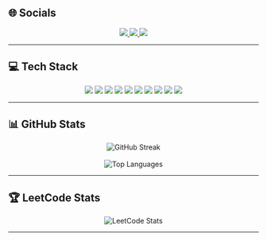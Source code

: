 
## 🌐 Socials  
<p align="center">
  <a href="https://www.linkedin.com/in/keshav-bisht/">
    <img src="https://img.shields.io/badge/LinkedIn-0A66C2?style=for-the-badge&logo=linkedin&logoColor=white"/>
  </a>
  <a href="https://leetcode.com/u/keshavbisht/">
    <img src="https://img.shields.io/badge/LeetCode-FFA116?style=for-the-badge&logo=leetcode&logoColor=white"/>
  </a>
  <a href="https://github.com/KeshavBisht">
    <img src="https://img.shields.io/badge/GitHub-181717?style=for-the-badge&logo=github&logoColor=white"/>
  </a>
</p>

---

## 💻 Tech Stack  
<p align="center">
  <img src="https://img.shields.io/badge/Dart-0175C2?style=for-the-badge&logo=dart&logoColor=white"/>
  <img src="https://img.shields.io/badge/Swift-F54A2A?style=for-the-badge&logo=swift&logoColor=white"/>
  <img src="https://img.shields.io/badge/Java-ED8B00?style=for-the-badge&logo=openjdk&logoColor=white"/>
  <img src="https://img.shields.io/badge/Python-3776AB?style=for-the-badge&logo=python&logoColor=ffdd54"/>
  <img src="https://img.shields.io/badge/Flutter-02569B?style=for-the-badge&logo=flutter&logoColor=white"/>
  <img src="https://img.shields.io/badge/SQLite-07405E?style=for-the-badge&logo=sqlite&logoColor=white"/>
  <img src="https://img.shields.io/badge/Firebase-FFCA28?style=for-the-badge&logo=firebase&logoColor=black"/>
  <img src="https://img.shields.io/badge/MySQL-4479A1?style=for-the-badge&logo=mysql&logoColor=white"/>
  <img src="https://img.shields.io/badge/NumPy-013243?style=for-the-badge&logo=numpy&logoColor=white"/>
  <img src="https://img.shields.io/badge/Pandas-150458?style=for-the-badge&logo=pandas&logoColor=white"/>
</p>

---

## 📊 GitHub Stats  
<p align="center">
  <img src="https://nirzak-streak-stats.vercel.app/?user=KeshavBisht&theme=tokyonight&hide_border=false" alt="GitHub Streak" /><br/><br/>
 
  <img src="https://github-readme-stats.vercel.app/api/top-langs/?username=KeshavBisht&theme=tokyonight&hide_border=false&layout=compact" alt="Top Languages" />
</p>

---

## 🏆 LeetCode Stats  
<p align="center">
  <img src="https://leetcard.jacoblin.cool/keshavbisht?theme=dark&font=Source%20Code%20Pro&ext=contest" alt="LeetCode Stats" />
</p>

---



<!-- Proudly created with GPRM ( https://gprm.itsvg.in ) -->
